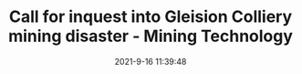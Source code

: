 ---
"title": "Call for inquest into Gleision Colliery mining disaster - Mining Technology"
"date": "2021-9-16 11:39:48"
"feed_name": "GOOGLENEWSMINING"
"feed_website": "https://news.google.com/search?q=mining%2Bincident&hl=en-US&gl=US&ceid=US:en"
"feed_rss": "https://news.google.com/rss/search?q=mining%2Bincident&hl=en-US&gl=US&ceid=US:en"
"link": "https://www.mining-technology.com/mining-safety/gleision-colliery-disaster/"
"file": "_posts/2021-1-1-445e17c8de98b8bbc130fb1870d05f452980961b.md"
"accident": "0"
"drilling": "0"
"dead": "0"
"injured": "0"
"where": "unknown site"
---